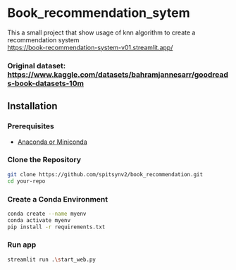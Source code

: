 # Book_recommendation_sytem

This a small project that show usage of knn algorithm to create a recommendation system <br/>
https://book-recommendation-system-v01.streamlit.app/

### Original dataset: https://www.kaggle.com/datasets/bahramjannesarr/goodreads-book-datasets-10m

## Installation

### Prerequisites

- [Anaconda or Miniconda](https://docs.conda.io/projects/conda/en/latest/user-guide/install/index.html)

### Clone the Repository

```bash
git clone https://github.com/spitsynv2/book_recommendation.git
cd your-repo
```

### Create a Conda Environment

```bash
conda create --name myenv
conda activate myenv
pip install -r requirements.txt
```

### Run app
```bash
streamlit run .\start_web.py
```
